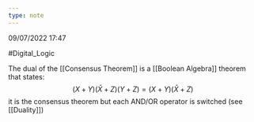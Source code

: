 ```yaml
---
type: note
---
```

09/07/2022 17:47

  #Digital_Logic 

The dual of the [[Consensus Theorem]] is a [[Boolean Algebra]] theorem that states:
$$
(X+Y)(\bar{X}+Z)(Y+Z)=(X+Y)(\bar{X}+Z)
$$
it is the consensus theorem but each AND/OR operator is switched (see [[Duality]])